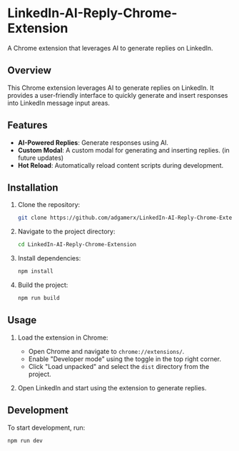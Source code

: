 # LinkedIn-AI-Reply-Chrome-Extension

A Chrome extension that leverages AI to generate replies on LinkedIn.

## Overview

This Chrome extension leverages AI to generate replies on LinkedIn. It provides a user-friendly interface to quickly generate and insert responses into LinkedIn message input areas.

## Features

- **AI-Powered Replies**: Generate responses using AI.
- **Custom Modal**: A custom modal for generating and inserting replies. (in future updates)
- **Hot Reload**: Automatically reload content scripts during development.

## Installation

1. Clone the repository:
    ```sh
    git clone https://github.com/adgamerx/LinkedIn-AI-Reply-Chrome-Extension.git
    ```
2. Navigate to the project directory:
    ```sh
    cd LinkedIn-AI-Reply-Chrome-Extension
    ```
3. Install dependencies:
    ```sh
    npm install
    ```
4. Build the project:
    ```sh
    npm run build
    ```

## Usage

1. Load the extension in Chrome:
    - Open Chrome and navigate to `chrome://extensions/`.
    - Enable "Developer mode" using the toggle in the top right corner.
    - Click "Load unpacked" and select the `dist` directory from the project.

2. Open LinkedIn and start using the extension to generate replies.

## Development

To start development, run:
```sh
npm run dev
